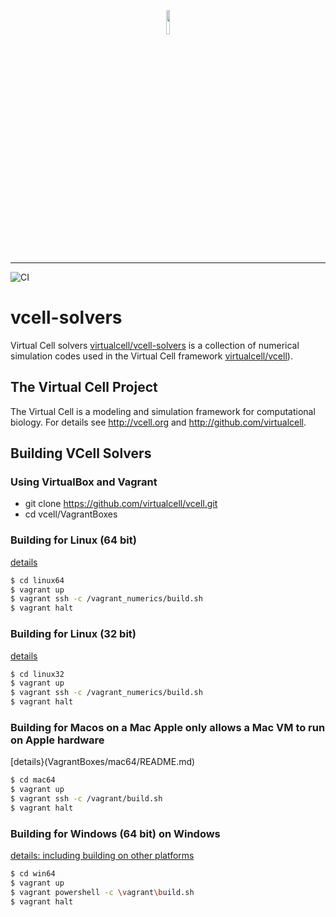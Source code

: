 <p align="center" width="100%">
 <a href="https://vcell.org">
    <img width="10%" src="https://github.com/biosimulations/biosimulations/blob/dev/docs/src/assets/images/about/partners/vcell.svg">
 </a>
</p>

---
![CI](https://github.com/virtualcell/vcell-solvers/actions/workflows/cd.yml/badge.svg)

# vcell-solvers
Virtual Cell solvers [virtualcell/vcell-solvers](https://github.com/virtualcell/vcell-solvers) is a collection of numerical simulation codes used in the Virtual Cell framework [virtualcell/vcell](https://github.com/virtualcell/vcell)).

 
## The Virtual Cell Project
The Virtual Cell is a modeling and simulation framework for computational biology.  For details see http://vcell.org and http://github.com/virtualcell.

## Building VCell Solvers
### Using VirtualBox and Vagrant
* git clone https://github.com/virtualcell/vcell.git
* cd vcell/VagrantBoxes
### Building for Linux (64 bit)
[details](VagrantBoxes/linux64/README.md)

```bash
$ cd linux64
$ vagrant up
$ vagrant ssh -c /vagrant_numerics/build.sh
$ vagrant halt
```
### Building for Linux (32 bit)
[details](VagrantBoxes/linux32/README.md)

```bash
$ cd linux32
$ vagrant up
$ vagrant ssh -c /vagrant_numerics/build.sh
$ vagrant halt
```
### Building for Macos on a Mac **Apple only allows a Mac VM to run on Apple hardware**
[details}(VagrantBoxes/mac64/README.md)

```bash
$ cd mac64
$ vagrant up
$ vagrant ssh -c /vagrant/build.sh
$ vagrant halt
```
### Building for Windows (64 bit) on Windows
[details: including building on other platforms](VagrantBoxes/win64/README.md)

```bash
$ cd win64
$ vagrant up
$ vagrant powershell -c \vagrant\build.sh
$ vagrant halt
```
